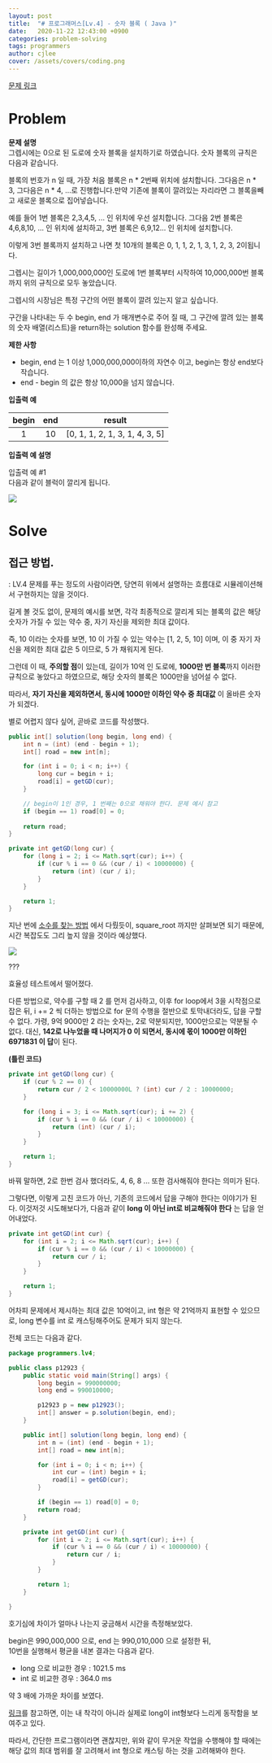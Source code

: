 ```yaml
---
layout: post
title:  "# 프로그래머스[Lv.4] - 숫자 블록 ( Java )"
date:   2020-11-22 12:43:00 +0900
categories: problem-solving
tags: programmers
author: cjlee
cover: /assets/covers/coding.png
---
```


[문제 링크](https://programmers.co.kr/learn/courses/30/lessons/12923)

# Problem

**문제 설명**  
그렙시에는 0으로 된 도로에 숫자 블록을 설치하기로 하였습니다. 숫자 블록의 규칙은 다음과 같습니다.

블록의 번호가 n 일 때, 가장 처음 블록은 n * 2번째 위치에 설치합니다. 그다음은 n * 3, 그다음은 n * 4, ...로 진행합니다.만약 기존에 블록이 깔려있는 자리라면 그 블록을빼고 새로운 블록으로 집어넣습니다.

예를 들어 1번 블록은 2,3,4,5, ... 인 위치에 우선 설치합니다. 그다음 2번 블록은 4,6,8,10, ... 인 위치에 설치하고, 3번 블록은 6,9,12... 인 위치에 설치합니다.

이렇게 3번 블록까지 설치하고 나면 첫 10개의 블록은 0, 1, 1, 2, 1, 3, 1, 2, 3, 2이됩니다.

그렙시는 길이가 1,000,000,000인 도로에 1번 블록부터 시작하여 10,000,000번 블록까지 위의 규칙으로 모두 놓았습니다.

그렙시의 시장님은 특정 구간의 어떤 블록이 깔려 있는지 알고 싶습니다.

구간을 나타내는 두 수 begin, end 가 매개변수로 주어 질 때, 그 구간에 깔려 있는 블록의 숫자 배열(리스트)을 return하는 solution 함수를 완성해 주세요.

**제한 사항**  
- begin, end 는 1 이상 1,000,000,000이하의 자연수 이고, begin는 항상 end보다 작습니다.
- end - begin 의 값은 항상 10,000을 넘지 않습니다.

**입출력 예**

|begin|end|result|
|:--:|:--:|:---:|
|1|10|[0, 1, 1, 2, 1, 3, 1, 4, 3, 5]|

**입출력 예 설명**

입출력 예 #1  
다음과 같이 블럭이 깔리게 됩니다.

![](/assets/images/2020-11-22-12-43-36_2020-11-18-problem_solving_20.md.png)


# Solve

## 접근 방법.
: LV.4 문제를 푸는 정도의 사람이라면, 당연히 위에서 설명하는 흐름대로 시뮬레이션해서 구현하지는 않을 것이다. 

길게 볼 것도 없이, 문제의 예시를 보면, 각각 최종적으로 깔리게 되는 블록의 값은 해당 숫자가 가질 수 있는 약수 중, 자기 자신을 제외한 최대 값이다.

즉, 10 이라는 숫자를 보면, 10 이 가질 수 있는 약수는 [1, 2, 5, 10] 이며, 이 중 자기 자신을 제외한 최대 값은 5 이므로, 5 가 채워지게 된다.

그런데 이 때, **주의할 점**이 있는데, 길이가 10억 인 도로에, **1000만 번 블록**까지 이러한 규칙으로 놓았다고 하였으므로, 해당 숫자의 블록은 1000만을 넘어설 수 없다.

따라서, **자기 자신을 제외하면서, 동시에 1000만 이하인 약수 중 최대값** 이 올바른 숫자가 되겠다.

별로 어렵지 않다 싶어, 곧바로 코드를 작성했다.

```java
public int[] solution(long begin, long end) {
    int n = (int) (end - begin + 1);
    int[] road = new int[n];

    for (int i = 0; i < n; i++) {
        long cur = begin + i;
        road[i] = getGD(cur);
    }

    // begin이 1인 경우, 1 번째는 0으로 채워야 한다. 문제 예시 참고
    if (begin == 1) road[0] = 0; 
    
    return road;
}

private int getGD(long cur) {
    for (long i = 2; i <= Math.sqrt(cur); i++) {
        if (cur % i == 0 && (cur / i) < 10000000) {
            return (int) (cur / i);
        }
    }

    return 1;
}
```

지난 번에 [소수를 찾는 방법](https://cjlee38.github.io/btb/ways_to_find_prime_number) 에서 다뤘듯이, square_root 까지만 살펴보면 되기 때문에, 시간 복잡도도 그리 높지 않을 것이라 예상했다.


![](/assets/images/2020-11-22-13-01-38_2020-11-18-problem_solving_20.md.png)

???

효율성 테스트에서 떨어졌다.  

다른 방법으로, 약수를 구할 때 2 를 먼저 검사하고, 이후 for loop에서 3을 시작점으로 잡은 뒤, i += 2 씩 더하는 방법으로 for 문의 수행을 절반으로 토막내더라도, 답을 구할 수 없다. 가령, 9억 9000만 2 라는 숫자는, 2로 약분되지만, 1000만으로는 약분될 수 없다. 대신, **142로 나누었을 때 나머지가 0 이 되면서, 동시에 몫이 1000만 이하인 6971831 이 답**이 된다.

**(틀린 코드)**
```java
private int getGD(long cur) {
    if (cur % 2 == 0) {
        return cur / 2 < 10000000L ? (int) cur / 2 : 10000000;
    }

    for (long i = 3; i <= Math.sqrt(cur); i += 2) {
        if (cur % i == 0 && (cur / i) < 10000000) {
            return (int) (cur / i);
        }
    }

    return 1;
}
```

바꿔 말하면, 2로 한번 검사 했더라도, 4, 6, 8 ... 또한 검사해줘야 한다는 의미가 된다.

그렇다면, 이렇게 고친 코드가 아닌, 기존의 코드에서 답을 구해야 한다는 이야기가 된다. 이것저것 시도해보다가, 다음과 같이 **long 이 아닌 int로 비교해줘야 한다** 는 답을 얻어내었다.


```java
private int getGD(int cur) {
    for (int i = 2; i <= Math.sqrt(cur); i++) {
        if (cur % i == 0 && (cur / i) < 10000000) {
            return cur / i;
        }
    }

    return 1;
}
```

어차피 문제에서 제시하는 최대 값은 10억이고, int 형은 약 21억까지 표현할 수 있으므로, long 변수를 int 로 캐스팅해주어도 문제가 되지 않는다.   

전체 코드는 다음과 같다.

```java
package programmers.lv4;

public class p12923 {
    public static void main(String[] args) {
        long begin = 990000000;
        long end = 990010000;

        p12923 p = new p12923();
        int[] answer = p.solution(begin, end);
    }

    public int[] solution(long begin, long end) {
        int n = (int) (end - begin + 1);
        int[] road = new int[n];

        for (int i = 0; i < n; i++) {
            int cur = (int) begin + i;
            road[i] = getGD(cur);
        }

        if (begin == 1) road[0] = 0;
        return road;
    }

    private int getGD(int cur) {
        for (int i = 2; i <= Math.sqrt(cur); i++) {
            if (cur % i == 0 && (cur / i) < 10000000) {
                return cur / i;
            }
        }

        return 1;
    }

}
```

호기심에 차이가 얼마나 나는지 궁금해서 시간을 측정해보았다.

begin은 990,000,000 으로, end 는 990,010,000 으로 설정한 뒤,   
10번을 실행해서 평균을 내본 결과는 다음과 같다.

- long 으로 비교한 경우 : 1021.5 ms
- int 로 비교한 경우 : 364.0 ms

약 3 배에 가까운 차이를 보였다.   

[링크](http://herongyang.com/JVM/Benchmark-Long-Performance-Comparison-Int-and-Long.html)를 참고하면, 이는 내 착각이 아니라 실제로 long이 int형보다 느리게 동작함을 보여주고 있다.

따라서, 간단한 프로그램이라면 괜찮지만, 위와 같이 무거운 작업을 수행해야 할 때에는 해당 값의 최대 범위를 잘 고려해서 int 형으로 캐스팅 하는 것을 고려해봐야 한다.